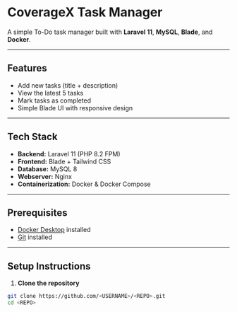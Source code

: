 # CoverageX Task Manager

A simple To-Do task manager built with **Laravel 11**, **MySQL**, **Blade**, and **Docker**.

---

## Features

- Add new tasks (title + description)  
- View the latest 5 tasks  
- Mark tasks as completed  
- Simple Blade UI with responsive design  

---

## Tech Stack

- **Backend:** Laravel 11 (PHP 8.2 FPM)  
- **Frontend:** Blade + Tailwind CSS  
- **Database:** MySQL 8  
- **Webserver:** Nginx  
- **Containerization:** Docker & Docker Compose  

---

## Prerequisites

- [Docker Desktop](https://www.docker.com/products/docker-desktop/) installed  
- [Git](https://git-scm.com/) installed  

---

## Setup Instructions

1. **Clone the repository**

```bash
git clone https://github.com/<USERNAME>/<REPO>.git
cd <REPO>
